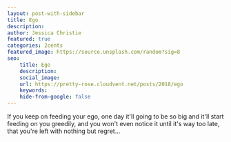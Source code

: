 ```yaml
---
layout: post-with-sidebar
title: Ego
description: 
author: Jessica Christie
featured: true
categories: 2cents
featured_image: https://source.unsplash.com/random?sig=8
seo: 
    title: Ego
    description: 
    social_image: 
    url: https://pretty-rose.cloudvent.net/posts/2018/ego
    keywords: 
    hide-from-google: false
---
```

If you keep on feeding your ego, one day it'll going to be so big and it'll start feeding on you greedily, and you won't even notice it until it's way too late, that you're left with nothing but regret...

&nbsp;
